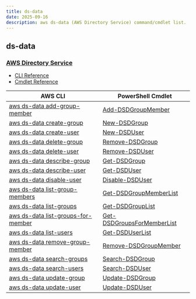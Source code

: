 ```yaml
---
title: ds-data
date: 2025-09-16
description: aws ds-data (AWS Directory Service) command/cmdlet list.
---
```


## ds-data

### [AWS Directory Service](https://aws.amazon.com/directoryservice/)

* [CLI Reference](https://awscli.amazonaws.com/v2/documentation/api/latest/reference/ds-data/index.html)
* [Cmdlet Reference](https://docs.aws.amazon.com/powershell/latest/reference/items/DirectoryServiceData_cmdlets.html)

|AWS CLI|PowerShell Cmdlet|
|----|----|
|[aws ds-data add-group-member](https://awscli.amazonaws.com/v2/documentation/api/latest/reference/ds-data/add-group-member.html)|[Add-DSDGroupMember](https://docs.aws.amazon.com/powershell/latest/reference/items/Add-DSDGroupMember.html)|
|[aws ds-data create-group](https://awscli.amazonaws.com/v2/documentation/api/latest/reference/ds-data/create-group.html)|[New-DSDGroup](https://docs.aws.amazon.com/powershell/latest/reference/items/New-DSDGroup.html)|
|[aws ds-data create-user](https://awscli.amazonaws.com/v2/documentation/api/latest/reference/ds-data/create-user.html)|[New-DSDUser](https://docs.aws.amazon.com/powershell/latest/reference/items/New-DSDUser.html)|
|[aws ds-data delete-group](https://awscli.amazonaws.com/v2/documentation/api/latest/reference/ds-data/delete-group.html)|[Remove-DSDGroup](https://docs.aws.amazon.com/powershell/latest/reference/items/Remove-DSDGroup.html)|
|[aws ds-data delete-user](https://awscli.amazonaws.com/v2/documentation/api/latest/reference/ds-data/delete-user.html)|[Remove-DSDUser](https://docs.aws.amazon.com/powershell/latest/reference/items/Remove-DSDUser.html)|
|[aws ds-data describe-group](https://awscli.amazonaws.com/v2/documentation/api/latest/reference/ds-data/describe-group.html)|[Get-DSDGroup](https://docs.aws.amazon.com/powershell/latest/reference/items/Get-DSDGroup.html)|
|[aws ds-data describe-user](https://awscli.amazonaws.com/v2/documentation/api/latest/reference/ds-data/describe-user.html)|[Get-DSDUser](https://docs.aws.amazon.com/powershell/latest/reference/items/Get-DSDUser.html)|
|[aws ds-data disable-user](https://awscli.amazonaws.com/v2/documentation/api/latest/reference/ds-data/disable-user.html)|[Disable-DSDUser](https://docs.aws.amazon.com/powershell/latest/reference/items/Disable-DSDUser.html)|
|[aws ds-data list-group-members](https://awscli.amazonaws.com/v2/documentation/api/latest/reference/ds-data/list-group-members.html)|[Get-DSDGroupMemberList](https://docs.aws.amazon.com/powershell/latest/reference/items/Get-DSDGroupMemberList.html)|
|[aws ds-data list-groups](https://awscli.amazonaws.com/v2/documentation/api/latest/reference/ds-data/list-groups.html)|[Get-DSDGroupList](https://docs.aws.amazon.com/powershell/latest/reference/items/Get-DSDGroupList.html)|
|[aws ds-data list-groups-for-member](https://awscli.amazonaws.com/v2/documentation/api/latest/reference/ds-data/list-groups-for-member.html)|[Get-DSDGroupsForMemberList](https://docs.aws.amazon.com/powershell/latest/reference/items/Get-DSDGroupsForMemberList.html)|
|[aws ds-data list-users](https://awscli.amazonaws.com/v2/documentation/api/latest/reference/ds-data/list-users.html)|[Get-DSDUserList](https://docs.aws.amazon.com/powershell/latest/reference/items/Get-DSDUserList.html)|
|[aws ds-data remove-group-member](https://awscli.amazonaws.com/v2/documentation/api/latest/reference/ds-data/remove-group-member.html)|[Remove-DSDGroupMember](https://docs.aws.amazon.com/powershell/latest/reference/items/Remove-DSDGroupMember.html)|
|[aws ds-data search-groups](https://awscli.amazonaws.com/v2/documentation/api/latest/reference/ds-data/search-groups.html)|[Search-DSDGroup](https://docs.aws.amazon.com/powershell/latest/reference/items/Search-DSDGroup.html)|
|[aws ds-data search-users](https://awscli.amazonaws.com/v2/documentation/api/latest/reference/ds-data/search-users.html)|[Search-DSDUser](https://docs.aws.amazon.com/powershell/latest/reference/items/Search-DSDUser.html)|
|[aws ds-data update-group](https://awscli.amazonaws.com/v2/documentation/api/latest/reference/ds-data/update-group.html)|[Update-DSDGroup](https://docs.aws.amazon.com/powershell/latest/reference/items/Update-DSDGroup.html)|
|[aws ds-data update-user](https://awscli.amazonaws.com/v2/documentation/api/latest/reference/ds-data/update-user.html)|[Update-DSDUser](https://docs.aws.amazon.com/powershell/latest/reference/items/Update-DSDUser.html)|

